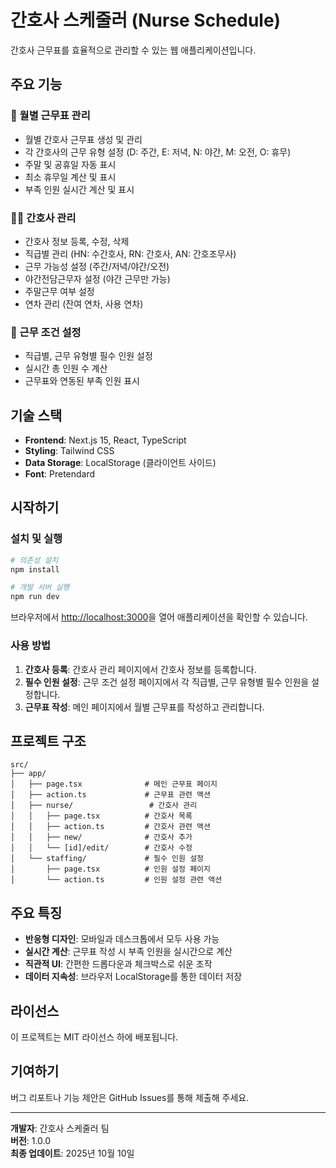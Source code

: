 # 간호사 스케줄러 (Nurse Schedule)

간호사 근무표를 효율적으로 관리할 수 있는 웹 애플리케이션입니다.

## 주요 기능

### 📅 월별 근무표 관리
- 월별 간호사 근무표 생성 및 관리
- 각 간호사의 근무 유형 설정 (D: 주간, E: 저녁, N: 야간, M: 오전, O: 휴무)
- 주말 및 공휴일 자동 표시
- 최소 휴무일 계산 및 표시
- 부족 인원 실시간 계산 및 표시

### 👩‍⚕️ 간호사 관리
- 간호사 정보 등록, 수정, 삭제
- 직급별 관리 (HN: 수간호사, RN: 간호사, AN: 간호조무사)
- 근무 가능성 설정 (주간/저녁/야간/오전)
- 야간전담근무자 설정 (야간 근무만 가능)
- 주말근무 여부 설정
- 연차 관리 (잔여 연차, 사용 연차)

### 👥 근무 조건 설정
- 직급별, 근무 유형별 필수 인원 설정
- 실시간 총 인원 수 계산
- 근무표와 연동된 부족 인원 표시

## 기술 스택

- **Frontend**: Next.js 15, React, TypeScript
- **Styling**: Tailwind CSS
- **Data Storage**: LocalStorage (클라이언트 사이드)
- **Font**: Pretendard

## 시작하기

### 설치 및 실행

```bash
# 의존성 설치
npm install

# 개발 서버 실행
npm run dev
```

브라우저에서 [http://localhost:3000](http://localhost:3000)을 열어 애플리케이션을 확인할 수 있습니다.

### 사용 방법

1. **간호사 등록**: 간호사 관리 페이지에서 간호사 정보를 등록합니다.
2. **필수 인원 설정**: 근무 조건 설정 페이지에서 각 직급별, 근무 유형별 필수 인원을 설정합니다.
3. **근무표 작성**: 메인 페이지에서 월별 근무표를 작성하고 관리합니다.

## 프로젝트 구조

```
src/
├── app/
│   ├── page.tsx              # 메인 근무표 페이지
│   ├── action.ts             # 근무표 관련 액션
│   ├── nurse/                 # 간호사 관리
│   │   ├── page.tsx          # 간호사 목록
│   │   ├── action.ts         # 간호사 관련 액션
│   │   ├── new/              # 간호사 추가
│   │   └── [id]/edit/        # 간호사 수정
│   └── staffing/             # 필수 인원 설정
│       ├── page.tsx          # 인원 설정 페이지
│       └── action.ts         # 인원 설정 관련 액션
```

## 주요 특징

- **반응형 디자인**: 모바일과 데스크톱에서 모두 사용 가능
- **실시간 계산**: 근무표 작성 시 부족 인원을 실시간으로 계산
- **직관적 UI**: 간편한 드롭다운과 체크박스로 쉬운 조작
- **데이터 지속성**: 브라우저 LocalStorage를 통한 데이터 저장

## 라이선스

이 프로젝트는 MIT 라이선스 하에 배포됩니다.

## 기여하기

버그 리포트나 기능 제안은 GitHub Issues를 통해 제출해 주세요.

---

**개발자**: 간호사 스케줄러 팀  
**버전**: 1.0.0  
**최종 업데이트**: 2025년 10월 10일